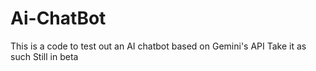 # Ai-ChatBot
This is a code to test out an AI chatbot based on Gemini's API 
Take it as such
Still in beta
